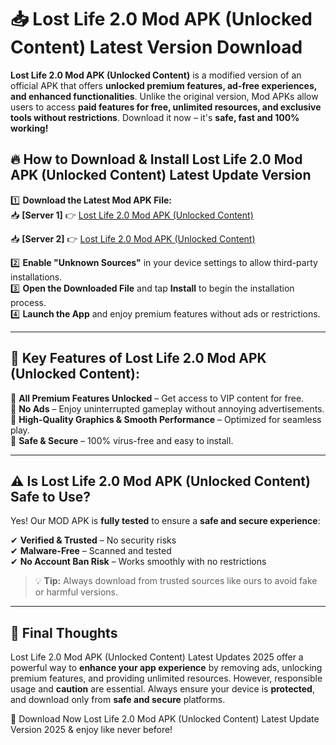 # 📥 Lost Life 2.0 Mod APK (Unlocked Content) Latest Version Download

**Lost Life 2.0 Mod APK (Unlocked Content)** is a modified version of an official APK that offers **unlocked premium features, ad-free experiences, and enhanced functionalities**. Unlike the original version, Mod APKs allow users to access **paid features for free, unlimited resources, and exclusive tools without restrictions**. Download it now – it's **safe, fast and 100% working!**

## 🔥 **How to Download & Install Lost Life 2.0 Mod APK (Unlocked Content) Latest Update Version**

1️⃣ **Download the Latest Mod APK File:**  
📥 **[Server 1]** 👉 [Lost Life 2.0 Mod APK (Unlocked Content)](https://hapymods.com?title=Lost+Life+2.0+Mod+APK+(Unlocked+Content))

📥 **[Server 2]** 👉 [Lost Life 2.0 Mod APK (Unlocked Content)](https://hapymods.com?title=Lost+Life+2.0+Mod+APK+(Unlocked+Content))

2️⃣ **Enable "Unknown Sources"** in your device settings to allow third-party installations.  
3️⃣ **Open the Downloaded File** and tap **Install** to begin the installation process.  
4️⃣ **Launch the App** and enjoy premium features without ads or restrictions.

---

## 🌟 **Key Features of Lost Life 2.0 Mod APK (Unlocked Content):**
 
🔽 **All Premium Features Unlocked** – Get access to VIP content for free.  
🔽 **No Ads** – Enjoy uninterrupted gameplay without annoying advertisements.  
🔽 **High-Quality Graphics & Smooth Performance** – Optimized for seamless play.  
🔽 **Safe & Secure** – 100% virus-free and easy to install.  

---

## ⚠️ **Is Lost Life 2.0 Mod APK (Unlocked Content) Safe to Use?**

Yes! Our MOD APK is **fully tested** to ensure a **safe and secure experience**:

✔ **Verified & Trusted** – No security risks  
✔ **Malware-Free** – Scanned and tested  
✔ **No Account Ban Risk** – Works smoothly with no restrictions

> 💡 **Tip:** Always download from trusted sources like ours to avoid fake or harmful versions.

---

## 📌 **Final Thoughts**
 
Lost Life 2.0 Mod APK (Unlocked Content) Latest Updates 2025 offer a powerful way to **enhance your app experience** by removing ads, unlocking premium features, and providing unlimited resources. However, responsible usage and **caution** are essential. Always ensure your device is **protected**, and download only from **safe and secure** platforms.  

🔽 Download Now Lost Life 2.0 Mod APK (Unlocked Content) Latest Update Version 2025 & enjoy like never before!
